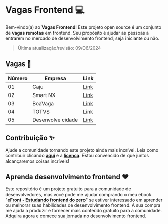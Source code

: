 # Vagas Frontend 💻

Bem-vindo(a) ao **Vagas Frontend**! Este projeto open source é um conjunto de **vagas remotas** em frontend. Seu propósito é ajudar as pessoas a entrarem no mercado de desenvolvimento frontend, seja iniciante ou não.

> Última atualização/revisão: 09/06/2024

## Vagas 🎉

| Número | Empresa            | Link                                                  |
| ------ | ------------------ | ----------------------------------------------------- |
| 01     | Caju               | [Link](https://www.linkedin.com/jobs/view/3926425905) |
| 02     | Smart NX           | [Link](https://www.linkedin.com/jobs/view/3927156341) |
| 03     | BoaVaga            | [Link](https://www.linkedin.com/jobs/view/3925178700) |
| 04     | TOTVS              | [Link](https://www.linkedin.com/jobs/view/3924231064) |
| 05     | Desenvolve cidade  | [Link](https://www.linkedin.com/jobs/view/3930256352) |

## Contribuição ✨

Ajude a comunidade tornando este projeto ainda mais incrível. Leia como contribuir clicando **[aqui](https://github.com/iuricode/vagas-frontend/blob/main/CONTRIBUTING.md)** e a **[licença](https://github.com/iuricode/vagas-frontend/blob/main/LICENSE.md)**. Estou convencido de que juntos alcançaremos coisas incríveis!

## Aprenda desenvolvimento frontend ❤️

Este repositório é um projeto gratuito para a comunidade de desenvolvedores, mas você pode me ajudar comprando o meu ebook "**[eFront - Estudando frontend do zero](https://iuricode.com/efront)**" se estiver interessado em aprender ou melhorar suas habilidades de desenvolvimento frontend. A sua compra me ajuda a produzir e fornecer mais conteúdo gratuito para a comunidade. Adquira agora e comece sua jornada no desenvolvimento frontend.
